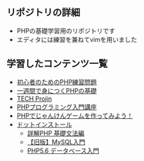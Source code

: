 ## リポジトリの詳細
* PHPの基礎学習用のリポジトリです
* エディタには練習を兼ねてvimを用いました
## 学習したコンテンツ一覧
* [初心者のためのPHP練習問題](http://phpnyumon.seesaa.net/article/386487921.html?seesaa_related=related_article)
* [一週間で身につくPHPの基礎](http://php.sevendays-study.com/index.html)
* [TECH Projin](https://tech.pjin.jp/blog/category/programming/php/)
* [PHPプログラミング入門講座](https://iwatani.tv/programming/php-websites-created-with/)
* [PHPでじゃんけんゲームを作ってみよう！](https://tofusystem.work/programming-lesson/lesson001-janken/)
* [ドットインストール](https://dotinstall.com/)
	* [詳解PHP 基礎文法編](https://dotinstall.com/lessons/basic_php_grammer)
	* [【旧版】MySQL入門](https://dotinstall.com/lessons/basic_mysql_v2)
	* [PHP5.6 データベース入門](https://dotinstall.com/lessons/basic_php_db)
